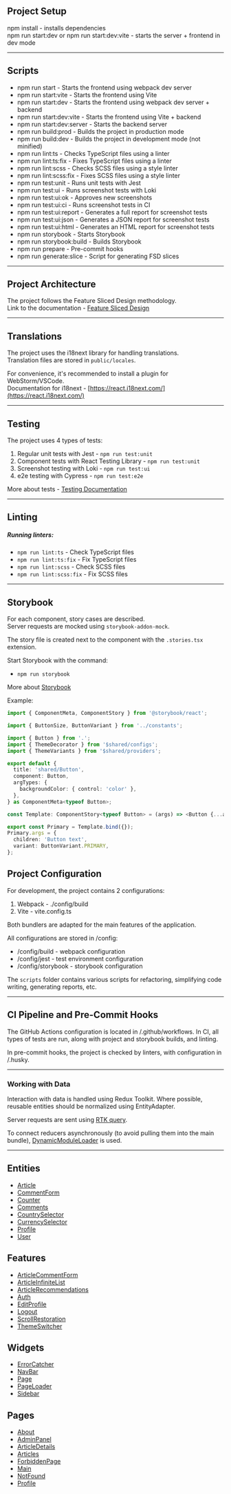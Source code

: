 ## Project Setup

npm install - installs dependencies  
npm run start:dev or npm run start:dev:vite - starts the server + frontend in dev mode

---

## Scripts

- npm run start - Starts the frontend using webpack dev server
- npm run start:vite - Starts the frontend using Vite
- npm run start:dev - Starts the frontend using webpack dev server + backend
- npm run start:dev:vite - Starts the frontend using Vite + backend
- npm run start:dev:server - Starts the backend server
- npm run build:prod - Builds the project in production mode
- npm run build:dev - Builds the project in development mode (not minified)
- npm run lint:ts - Checks TypeScript files using a linter
- npm run lint:ts:fix - Fixes TypeScript files using a linter
- npm run lint:scss - Checks SCSS files using a style linter
- npm run lint:scss:fix - Fixes SCSS files using a style linter
- npm run test:unit - Runs unit tests with Jest
- npm run test:ui - Runs screenshot tests with Loki
- npm run test:ui:ok - Approves new screenshots
- npm run test:ui:ci - Runs screenshot tests in CI
- npm run test:ui:report - Generates a full report for screenshot tests
- npm run test:ui:json - Generates a JSON report for screenshot tests
- npm run test:ui:html - Generates an HTML report for screenshot tests
- npm run storybook - Starts Storybook
- npm run storybook:build - Builds Storybook
- npm run prepare - Pre-commit hooks
- npm run generate:slice - Script for generating FSD slices

---

## Project Architecture

The project follows the Feature Sliced Design methodology.  
Link to the documentation - [Feature Sliced Design](https://feature-sliced.design/docs/get-started/tutorial)

---

## Translations

The project uses the i18next library for handling translations.  
Translation files are stored in `public/locales`.

For convenience, it's recommended to install a plugin for WebStorm/VSCode.  
Documentation for i18next - [https://react.i18next.com/](https://react.i18next.com/)

---

## Testing

The project uses 4 types of tests:

1. Regular unit tests with Jest - `npm run test:unit`
2. Component tests with React Testing Library - `npm run test:unit`
3. Screenshot testing with Loki - `npm run test:ui`
4. e2e testing with Cypress - `npm run test:e2e`

More about tests - [Testing Documentation](/docs/TESTS.md)

---

## Linting

##### Running linters:

- `npm run lint:ts` - Check TypeScript files
- `npm run lint:ts:fix` - Fix TypeScript files
- `npm run lint:scss` - Check SCSS files
- `npm run lint:scss:fix` - Fix SCSS files

---

## Storybook

For each component, story cases are described.  
Server requests are mocked using `storybook-addon-mock`.

The story file is created next to the component with the `.stories.tsx` extension.

Start Storybook with the command:

- `npm run storybook`

More about [Storybook](/docs/STORYBOOK.md)

Example:

```typescript
import { ComponentMeta, ComponentStory } from '@storybook/react';

import { ButtonSize, ButtonVariant } from '../constants';

import { Button } from '.';
import { ThemeDecorator } from '$shared/configs';
import { ThemeVariants } from '$shared/providers';

export default {
  title: 'shared/Button',
  component: Button,
  argTypes: {
    backgroundColor: { control: 'color' },
  },
} as ComponentMeta<typeof Button>;

const Template: ComponentStory<typeof Button> = (args) => <Button {...args} />;

export const Primary = Template.bind({});
Primary.args = {
  children: 'Button text',
  variant: ButtonVariant.PRIMARY,
};
```

## Project Configuration

For development, the project contains 2 configurations:

1. Webpack - ./config/build
2. Vite - vite.config.ts

Both bundlers are adapted for the main features of the application.

All configurations are stored in /config:

- /config/build - webpack configuration
- /config/jest - test environment configuration
- /config/storybook - storybook configuration

The `scripts` folder contains various scripts for refactoring, simplifying code writing, generating reports, etc.

---

## CI Pipeline and Pre-Commit Hooks

The GitHub Actions configuration is located in /.github/workflows.
In CI, all types of tests are run, along with project and storybook builds, and linting.

In pre-commit hooks, the project is checked by linters, with configuration in /.husky.

---

### Working with Data

Interaction with data is handled using Redux Toolkit.
Where possible, reusable entities should be normalized using EntityAdapter.

Server requests are sent using [RTK query](/src/shared/api/rtkApi.ts).

To connect reducers asynchronously (to avoid pulling them into the main bundle), [DynamicModuleLoader](/src/shared/lib/components/DynamicModuleLoader/DynamicModuleLoader.tsx) is used.

---

## Entities

- [Article](/src/entities/Article)
- [CommentForm](/src/entities/Comment)
- [Counter](/src/entities/Counter)
- [Comments](/src/entities/Comments)
- [CountrySelector](/src/entities/Country)
- [CurrencySelector](/src/entities/Currency)
- [Profile](/src/entities/Profile)
- [User](/src/entities/User)

## Features

- [ArticleCommentForm](/src/features/ArticleCommentForm/)
- [ArticleInfiniteList](/src/features/ArticleInfiniteList/)
- [ArticleRecommendations](/src/features/ArticleRecommendations/)
- [Auth](/src/features/Auth/)
- [EditProfile](/src/features/EditProfile/)
- [Logout](/src/features/Logout/)
- [ScrollRestoration](/src/features/ScrollRestoration/)
- [ThemeSwitcher](/src/features/ThemeSwitcher/)

## Widgets

- [ErrorCatcher](/src/widgets/ErrorCatcher/)
- [NavBar](/src/widgets/NavBar/)
- [Page](/src/widgets/Page/)
- [PageLoader](/src/widgets/PageLoader/)
- [Sidebar](/src/widgets/Sidebar/)

## Pages

- [About](/src/pages/About/)
- [AdminPanel](/src/pages/AdminPanel/)
- [ArticleDetails](/src/pages/ArticleDetails/)
- [Articles](/src/pages/Articles/)
- [ForbiddenPage](/src/pages/ForbiddenPage/)
- [Main](/src/pages/Main/)
- [NotFound](/src/pages/NotFound/)
- [Profile](/src/pages/Profile/)

